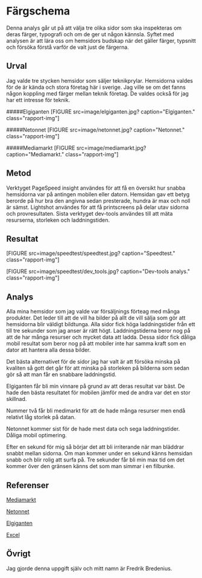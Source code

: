 Färgschema
=======================
Denna analys går ut på att välja tre olika sidor som ska inspekteras om deras färger, typografi och om de ger ut någon kännsla. Syftet med analysen är att lära oss om hemsidors budskap när det gäller färger, typsnitt och försöka förstå varför de valt just de färgerna.

Urval
-----------------------
Jag valde tre stycken hemsidor som säljer teknikprylar. Hemsidorna valdes för de är kända och stora företag här i sverige. Jag ville se om det fanns någon koppling med färger mellan teknik företag. De valdes också för jag har ett intresse för teknik.

#####Elgiganten
[FIGURE src=image/elgiganten.jpg? caption="Elgiganten." class="rapport-img"]


#####Netonnet
[FIGURE src=image/netonnet.jpg? caption="Netonnet." class="rapport-img"]


#####Mediamarkt
[FIGURE src=image/mediamarkt.jpg? caption="Mediamarkt." class="rapport-img"]

Metod
-----------------------
Verktyget PageSpeed insight användes för att få en översikt hur snabba hemsidorna var på antingen mobilen eller datorn. Hemsidan gav ett betyg berorde på hur bra den angivna sedan presterade, hundra är max och noll är sämst. Lightshot användes för att få printscreens på delar utav sidorna och provresultaten. Sista verktyget dev-tools användes till att mäta resurserna, storleken och laddningstiden. 

Resultat
-----------------------

[FIGURE src=image/speedtest/speedtest.jpg? caption="Speedtest." class="rapport-img"]

[FIGURE src=image/speedtest/dev_tools.jpg? caption="Dev-tools analys." class="rapport-img"]

Analys
-----------------------
Alla mina hemsidor som jag valde var försäljnings förteag med många produkter. Det leder till att de vill ha bilder på allt de vill sälja som gör att hemsidorna blir väldigt bildtunga. Alla sidor fick höga laddningstider från ett till tre sekunder som jag anser är rätt högt. Laddningstiderna beror nog på att de har många resurser och mycket data att ladda. Dessa sidor fick dåliga mobil resultat som beror nog på att mobiler inte har samma kraft som en dator att hantera alla dessa bilder. 

Det bästa alternativet för de sidor jag har valt är att försöka minska på kvaliten så gott det går för att minska på storleken på bilderna som sedan gör så att man får en snabbare laddningstid.

Elgiganten får bli min vinnare på grund av att deras resultat var bäst. De hade den bästa resultatet för mobilen jämför med de andra var det en stor skillnad. 

Nummer två får bli medimarkt för att de hade många resurser men endå relativt låg storlek på datan.

Netonnet kommer sist för de hade mest data och sega laddningstider. Dåliga mobil optimering. 

Efter en sekund för mig så börjar det att bli irriterande när man bläddrar snabbt mellan sidorna. Om man kommer under en sekund känns hemsidan snabb och blir rolig att surfa på. Tre sekunder får bli min max tid om det kommer över den gränsen känns det som man simmar i en filbunke. 

Referenser
-----------------------

[Mediamarkt](https://www.mediamarkt.se)

[Netonnet](https://www.netonnet.se)

[Elgiganten](https://www.elgiganten.se)

[Excel](https://docs.google.com/spreadsheets/d/1eoln09zfAy4v-rMzhK-yZh0WR4xU30BvHep1uuor8Vk/edit#gid=0)


Övrigt
-----------------------
Jag gjorde denna uppgift själv och mitt namn är Fredrik Bredenius.